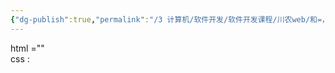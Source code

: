 ```yaml
---
{"dg-publish":true,"permalink":"/3 计算机/软件开发/软件开发课程/川农web/和=，是否有“/","title":"和=，是否有“"}
---
```



html =""  
css :